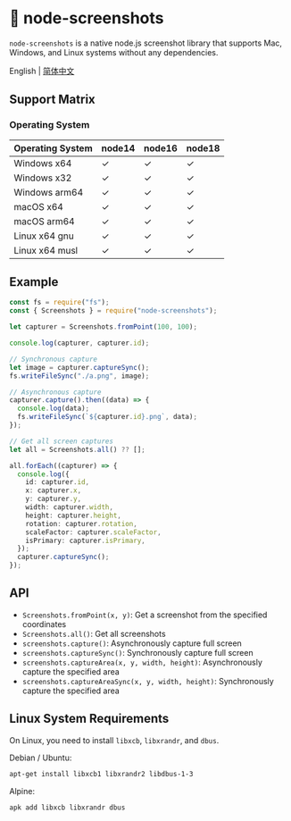 # 📸 node-screenshots

`node-screenshots` is a native node.js screenshot library that supports Mac, Windows, and Linux systems without any dependencies.

English | [简体中文](README-zh_CN.md)

## Support Matrix

### Operating System

| Operating System | node14 | node16 | node18 |
| ---------------- | ------ | ------ | ------ |
| Windows x64      | ✓      | ✓      | ✓      |
| Windows x32      | ✓      | ✓      | ✓      |
| Windows arm64    | ✓      | ✓      | ✓      |
| macOS x64        | ✓      | ✓      | ✓      |
| macOS arm64      | ✓      | ✓      | ✓      |
| Linux x64 gnu    | ✓      | ✓      | ✓      |
| Linux x64 musl   | ✓      | ✓      | ✓      |

## Example

```ts
const fs = require("fs");
const { Screenshots } = require("node-screenshots");

let capturer = Screenshots.fromPoint(100, 100);

console.log(capturer, capturer.id);

// Synchronous capture
let image = capturer.captureSync();
fs.writeFileSync("./a.png", image);

// Asynchronous capture
capturer.capture().then((data) => {
  console.log(data);
  fs.writeFileSync(`${capturer.id}.png`, data);
});

// Get all screen captures
let all = Screenshots.all() ?? [];

all.forEach((capturer) => {
  console.log({
    id: capturer.id,
    x: capturer.x,
    y: capturer.y,
    width: capturer.width,
    height: capturer.height,
    rotation: capturer.rotation,
    scaleFactor: capturer.scaleFactor,
    isPrimary: capturer.isPrimary,
  });
  capturer.captureSync();
});
```

## API

- `Screenshots.fromPoint(x, y)`: Get a screenshot from the specified coordinates
- `Screenshots.all()`: Get all screenshots
- `screenshots.capture()`: Asynchronously capture full screen
- `screenshots.captureSync()`: Synchronously capture full screen
- `screenshots.captureArea(x, y, width, height)`: Asynchronously capture the specified area
- `screenshots.captureAreaSync(x, y, width, height)`: Synchronously capture the specified area

## Linux System Requirements

On Linux, you need to install `libxcb`, `libxrandr`, and `dbus`.

Debian / Ubuntu:

```sh
apt-get install libxcb1 libxrandr2 libdbus-1-3
```

Alpine:

```sh
apk add libxcb libxrandr dbus
```
